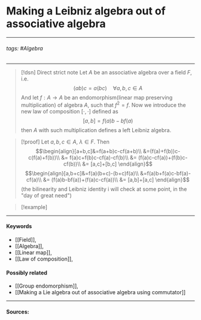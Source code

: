 # Making a Leibniz algebra out of associative algebra
***
###### tags: #Algebra 
***
>[!dsn] Direct strict note
>Let $A$ be an associative algebra over a field $F$, i.e.
>$$(ab)c=a(bc)\quad\forall a,b,c\in A$$
>And let $f:A\to A$ be an endomorphism(linear map preserving multiplication) of algebra $A$, such that $f^{2}=f$. Now we introduce the new law of composition $[\cdot,\cdot]$ defined as 
>$$[a,b]=f(a)b-bf(a)$$
>then $A$ with such multiplication defines a left Leibniz algebra. 

>[!proof]
>Let $a,b,c\in A$, $\lambda\in F$. Then
>$$\begin{align}[a+b,c]&=f(a+b)c-cf(a+b)\\ &=(f(a)+f(b))c-c(f(a)+f(b))\\ &= f(a)c+f(b)c-cf(a)-cf(b)\\ &= (f(a)c-cf(a))+(f(b)c-cf(b))\\ &= [a,c]+[b,c] \end{align}$$
>$$\begin{align}[a,b+c]&=f(a)(b+c)-(b+c)f(a)\\ &=f(a)b+f(a)c-bf(a)-cf(a)\\ &= (f(a)b-bf(a))+(f(a)c-cf(a))\\ &= [a,b]+[a,c] \end{align}$$
>(the bilinearity and Leibniz identity i will check at some point, in the "day of great need")


>[!example] 
>
***
#### Keywords
- [[Field]],
- [[Algebra]],
- [[Linear map]],
- [[Law of composition]],
#### Possibly related
- [[Group endomorphism]],
- [[Making a Lie algebra out of associative algebra using commutator]]
***
#### Sources: